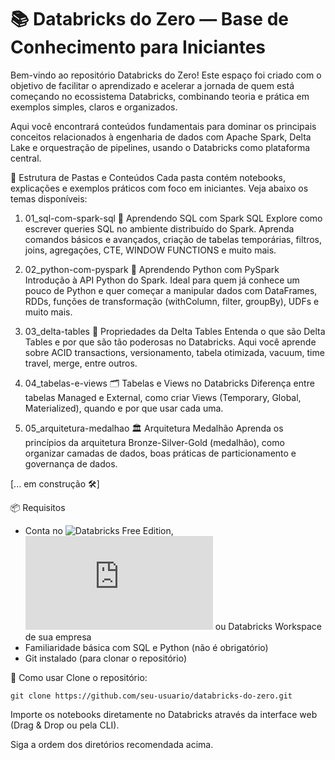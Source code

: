 # 📚 Databricks do Zero — Base de Conhecimento para Iniciantes
Bem-vindo ao repositório Databricks do Zero!
Este espaço foi criado com o objetivo de facilitar o aprendizado e acelerar a jornada de quem está começando no ecossistema Databricks, combinando teoria e prática em exemplos simples, claros e organizados.

Aqui você encontrará conteúdos fundamentais para dominar os principais conceitos relacionados à engenharia de dados com Apache Spark, Delta Lake e orquestração de pipelines, usando o Databricks como plataforma central.

📁 Estrutura de Pastas e Conteúdos
Cada pasta contém notebooks, explicações e exemplos práticos com foco em iniciantes. Veja abaixo os temas disponíveis:

1. 01_sql-com-spark-sql
📘 Aprendendo SQL com Spark SQL
Explore como escrever queries SQL no ambiente distribuído do Spark. Aprenda comandos básicos e avançados, criação de tabelas temporárias, filtros, joins, agregações, CTE, WINDOW FUNCTIONS e muito mais.

2. 02_python-com-pyspark
🐍 Aprendendo Python com PySpark
Introdução à API Python do Spark. Ideal para quem já conhece um pouco de Python e quer começar a manipular dados com DataFrames, RDDs, funções de transformação (withColumn, filter, groupBy), UDFs e muito mais.

3. 03_delta-tables
💾 Propriedades da Delta Tables
Entenda o que são Delta Tables e por que são tão poderosas no Databricks. Aqui você aprende sobre ACID transactions, versionamento, tabela otimizada, vacuum, time travel, merge, entre outros.

4. 04_tabelas-e-views
🗂️ Tabelas e Views no Databricks
Diferença entre tabelas Managed e External, como criar Views (Temporary, Global, Materialized), quando e por que usar cada uma.

5. 05_arquitetura-medalhao
🏛️ Arquitetura Medalhão
Aprenda os princípios da arquitetura Bronze-Silver-Gold (medalhão), como organizar camadas de dados, boas práticas de particionamento e governança de dados.

[... em construção 🛠️]

📦 Requisitos
- Conta no ![Databricks Free Edition](https://www.databricks.com/learn/free-edition), ![Databricks Community Edition](https://community.cloud.databricks.com/login.html?) ou Databricks Workspace de sua empresa
- Familiaridade básica com SQL e Python (não é obrigatório)
- Git instalado (para clonar o repositório)

🚀 Como usar
Clone o repositório:

`git clone https://github.com/seu-usuario/databricks-do-zero.git`

Importe os notebooks diretamente no Databricks através da interface web (Drag & Drop ou pela CLI).

Siga a ordem dos diretórios recomendada acima.

